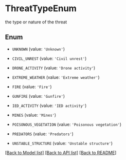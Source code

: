 # ThreatTypeEnum

the type or nature of the threat

## Enum

* `UNKNOWN` (value: `'Unknown'`)

* `CIVIL_UNREST` (value: `'Civil unrest'`)

* `DRONE_ACTIVITY` (value: `'Drone activity'`)

* `EXTREME_WEATHER` (value: `'Extreme weather'`)

* `FIRE` (value: `'Fire'`)

* `GUNFIRE` (value: `'Gunfire'`)

* `IED_ACTIVITY` (value: `'IED activity'`)

* `MINES` (value: `'Mines'`)

* `POISONOUS_VEGETATION` (value: `'Poisonous vegetation'`)

* `PREDATORS` (value: `'Predators'`)

* `UNSTABLE_STRUCTURE` (value: `'Unstable structure'`)

[[Back to Model list]](../README.md#documentation-for-models) [[Back to API list]](../README.md#documentation-for-api-endpoints) [[Back to README]](../README.md)


